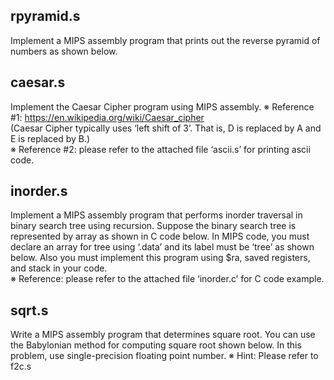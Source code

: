## rpyramid.s

Implement a MIPS assembly program that prints out the reverse pyramid of numbers as shown below.

## caesar.s

Implement the Caesar Cipher program using MIPS assembly.
※ Reference #1: https://en.wikipedia.org/wiki/Caesar_cipher   
(Caesar Cipher typically uses ‘left shift of 3’. That is, D is replaced by A and E is replaced by B.)   
※ Reference #2: please refer to the attached file ‘ascii.s’ for printing ascii code.   

## inorder.s

Implement a MIPS assembly program that performs inorder traversal in binary search tree using recursion. Suppose the binary search tree is represented by array as shown in C code below. In MIPS code, you must declare an array for tree using ‘.data’ and its label must be ‘tree’ as shown below. Also you must implement this program using $ra, saved registers, and stack in your code.   
※ Reference: please refer to the attached file ‘inorder.c’ for C code example. 

## sqrt.s

Write a MIPS assembly program that determines square root. You can use the Babylonian method for computing square root shown below. In this problem, use single-precision floating point number.
※ Hint: Please refer to f2c.s